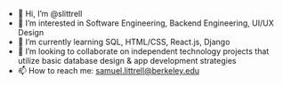 - 👋 Hi, I’m @slittrell
- 👀 I’m interested in Software Engineering, Backend Engineering, UI/UX Design
- 🌱 I’m currently learning SQL, HTML/CSS, React.js, Django
- 💞️ I’m looking to collaborate on independent technology projects that utilize basic database design & app development strategies
- 📫 How to reach me: samuel.littrell@berkeley.edu

<!---
slittrell/slittrell is a ✨ special ✨ repository because its `README.md` (this file) appears on your GitHub profile.
You can click the Preview link to take a look at your changes.
--->
